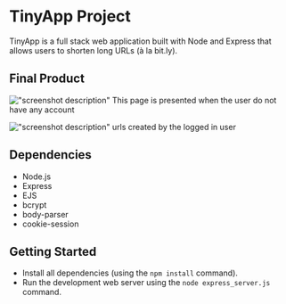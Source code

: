 # TinyApp Project

TinyApp is a full stack web application built with Node and Express that allows users to shorten long URLs (à la bit.ly).

## Final Product

!["screenshot description"](#1)
This page is presented when the user do not have any account

!["screenshot description"](#2)
urls created by the logged in user

## Dependencies

- Node.js
- Express
- EJS
- bcrypt
- body-parser
- cookie-session

## Getting Started

- Install all dependencies (using the `npm install` command).
- Run the development web server using the `node express_server.js` command.
